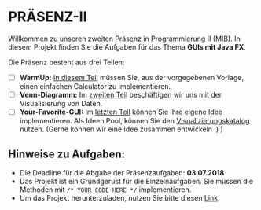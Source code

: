 # PRÄSENZ-II

Willkommen zu unseren zweiten Präsenz in Programmierung II (MIB).
In diesem Projekt finden Sie die Aufgaben für das Thema **GUIs mit Java FX**.

Die Präsenz besteht aus drei Teilen:

- [ ] **WarmUp:** [In diesem Teil](https://github.com/visenger/PRAESENZ-II/tree/master/src/part1) müssen Sie, aus der vorgegebenen Vorlage, einen einfachen Calculator zu implementieren.
- [ ] **Venn-Diagramm:** Im [zweiten Teil](https://github.com/visenger/PRAESENZ-II/tree/master/src/part2) beschäftigen wir uns mit der Visualisierung von Daten.
- [ ] **Your-Favorite-GUI:** Im [letzten Teil](https://github.com/visenger/PRAESENZ-II/tree/master/src/part3) können Sie Ihre eigene Idee implementieren. Als Ideen Pool, können Sie den [Visualizierungskatalog](http://www.datavizcatalogue.com/) nutzen. (Gerne können wir eine Idee zusammen entwickeln :) )

## Hinweise zu Aufgaben:

- Die Deadline für die Abgabe der Präsenzaufgaben: **03.07.2018**
- Das Projekt ist ein Grundgerüst für die Einzelnaufgaben. Sie müssen die Methoden mit `/* YOUR CODE HERE */` implementieren.
- Um das Projekt herunterzuladen, nutzen Sie bitte diesen [Link](https://github.com/visenger/PRAESENZ-II/archive/master.zip).